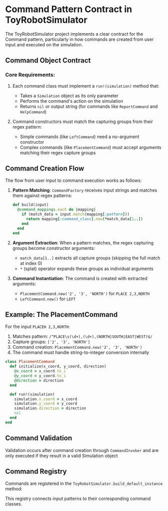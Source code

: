 # Command Pattern Contract in ToyRobotSimulator

The ToyRobotSimulator project implements a clear contract for the Command pattern, particularly in how commands are created from user input and executed on the simulation.

## Command Object Contract

### Core Requirements:

1. Each command class must implement a `run!(simulation)` method that:

   - Takes a `Simulation` object as its only parameter
   - Performs the command's action on the simulation
   - Returns `nil` or output string (for commands like `ReportCommand` and `HelpCommand`)

2. Command constructors must match the capturing groups from their regex pattern:
   - Simple commands (like `LeftCommand`) need a no-argument constructor
   - Complex commands (like `PlacementCommand`) must accept arguments matching their regex capture groups

## Command Creation Flow

The flow from user input to command execution works as follows:

1. **Pattern Matching**:
   `CommandFactory` receives input strings and matches them against regex patterns:

   ```ruby
   def build(input)
     @command_mappings.each do |mapping|
       if (match_data = input.match(mapping[:pattern]))
         return mapping[:command_class].new(*match_data[1..])
       end
     end
   end
   ```

2. **Argument Extraction**:
   When a pattern matches, the regex capturing groups become constructor arguments:

   - `match_data[1..]` extracts all capture groups (skipping the full match at index 0)
   - `*` (splat) operator expands these groups as individual arguments

3. **Command Instantiation**:
   The command is created with extracted arguments:
   - `PlacementCommand.new('2', '3', 'NORTH')` for `PLACE 2,3,NORTH`
   - `LeftCommand.new()` for `LEFT`

## Example: The PlacementCommand

For the input `PLACEH 2,3,NORTH`:

1. Matches pattern: `/^PLACE\s(\d+),(\d+),(NORTH|SOUTH|EAST|WEST)$/`
2. Capture groups: `['2', '3', 'NORTH']`
3. Command creation: `PlacementCommand.new('2', '3', 'NORTH')`
4. The command must handle string-to-integer conversion internally

```ruby
class PlacementCommand
  def initialize(x_coord, y_coord, direction)
    @x_coord = x_coord.to_i
    @y_coord = y_coord.to_i
    @direction = direction
  end

  def run!(simulation)
    simulation.x_coord = x_coord
    simulation.y_coord = y_coord
    simulation.direction = direction
    nil
  end
end
```

## Command Validation

Validation occurs after command creation through `CommandInvoker` and are only executed if they result in a valid Simulation object

## Command Registry

Commands are registered in the `ToyRobotSimulator.build_default_instance` method:

This registry connects input patterns to their corresponding command classes.
